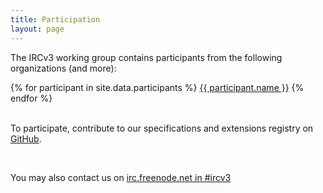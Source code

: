 ```yaml
---
title: Participation
layout: page
---
```

The IRCv3 working group contains participants from the following organizations (and more):

<div class="flexy-list">
{% for participant in site.data.participants %}
<a class="participant" href="{{ participant.url }}">{{ participant.name }}</a>
{% endfor %}
</div>

<br/>

To participate, contribute to our specifications and extensions registry on [GitHub](http://github.com/ircv3/ircv3-specifications).

<br/>

You may also contact us on [irc.freenode.net in #ircv3](irc://irc.freenode.net/ircv3)
